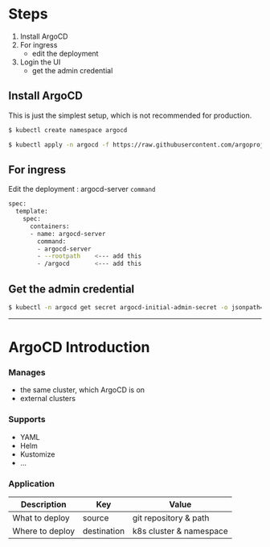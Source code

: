 # Steps

1. Install ArgoCD
2. For ingress
    - edit the deployment
3. Login the UI
    - get the admin credential



## Install ArgoCD
This is just the simplest setup, which is not recommended for production.
```bash
$ kubectl create namespace argocd

$ kubectl apply -n argocd -f https://raw.githubusercontent.com/argoproj/argo-cd/stable/manifests/install.yaml
```

## For ingress
Edit the deployment : argocd-server `command` 
```bash
spec:
  template:
    spec:
      containers:
      - name: argocd-server
        command:
        - argocd-server
        - --rootpath    <--- add this
        - /argocd       <--- add this
```

## Get the admin credential
```bash
$ kubectl -n argocd get secret argocd-initial-admin-secret -o jsonpath="{.data.password}" | base64 -d 
```




---
# ArgoCD Introduction

### Manages
- the same cluster, which ArgoCD is on
- external clusters

### Supports
- YAML
- Helm
- Kustomize
- ...


### Application
| Description     | Key         | Value                   |
| --------------- | ----------- | ----------------------- |
| What to deploy  | source      | git repository & path   |
| Where to deploy | destination | k8s cluster & namespace |



        
<!-- https://github.com/argoproj-labs/argocd-autopilot -->
<!-- https://argo-cd.readthedocs.io/en/stable/operator-manual/ingress/ -->